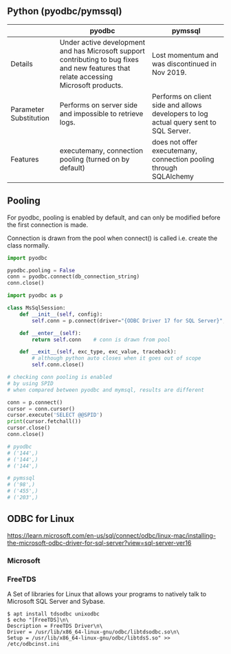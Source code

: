 ## Python (pyodbc/pymssql)

|                        | pyodbc                                                                                                                                  | pymssql                                                                               |
| ---------------------- | --------------------------------------------------------------------------------------------------------------------------------------- | ------------------------------------------------------------------------------------- |
| Details                | Under active development and has Microsoft support contributing to bug fixes and new features that relate accessing Microsoft products. | Lost momentum and was discontinued in Nov 2019.                                       |
| Parameter Substitution | Performs on server side and impossible to retrieve logs.                                                                                | Performs on client side and allows developers to log actual query sent to SQL Server. |
| Features               | executemany, connection pooling (turned on by default)                                                                                  | does not offer executemany, connection pooling through SQLAlchemy                     |

## Pooling

For pyodbc, pooling is enabled by default, and can only be modified before the first connection is made.

Connection is drawn from the pool when connect() is called i.e. create the class normally.

```py
import pyodbc

pyodbc.pooling = False
conn = pyodbc.connect(db_connection_string)
conn.close()
```

```py
import pyodbc as p

class MsSqlSession:
    def __init__(self, config):
        self.conn = p.connect(driver="{ODBC Driver 17 for SQL Server}", **config)

    def __enter__(self):
        return self.conn    # conn is drawn from pool

    def __exit__(self, exc_type, exc_value, traceback):
        # although python auto closes when it goes out of scope
        self.conn.close()

```

```py
# checking conn pooling is enabled
# by using SPID
# when compared between pyodbc and mymsql, results are different

conn = p.connect()
cursor = conn.cursor()
cursor.execute('SELECT @@SPID')
print(cursor.fetchall())
cursor.close()
conn.close()

# pyodbc
# ('144',)
# ('144',)
# ('144',)

# pymssql
# ('98',)
# ('455',)
# ('203',)
```

## ODBC for Linux

https://learn.microsoft.com/en-us/sql/connect/odbc/linux-mac/installing-the-microsoft-odbc-driver-for-sql-server?view=sql-server-ver16

### Microsoft

### FreeTDS

A Set of libraries for Linux that allows your programs to natively talk to Microsoft SQL Server and Sybase.

```console
$ apt install tdsodbc unixodbc
$ echo "[FreeTDS]\n\
Description = FreeTDS Driver\n\
Driver = /usr/lib/x86_64-linux-gnu/odbc/libtdsodbc.so\n\
Setup = /usr/lib/x86_64-linux-gnu/odbc/libtdsS.so" >> /etc/odbcinst.ini
```
